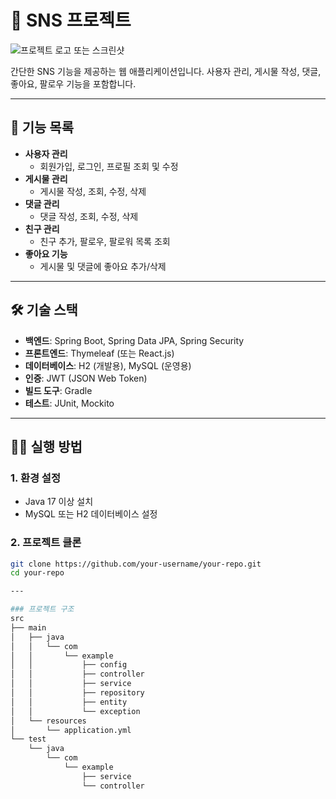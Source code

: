 # 📱 SNS 프로젝트

![프로젝트 로고 또는 스크린샷](https://example.com/project-image.png)

간단한 SNS 기능을 제공하는 웹 애플리케이션입니다. 사용자 관리, 게시물 작성, 댓글, 좋아요, 팔로우 기능을 포함합니다.

---

## 🚀 기능 목록

- **사용자 관리**
  - 회원가입, 로그인, 프로필 조회 및 수정
- **게시물 관리**
  - 게시물 작성, 조회, 수정, 삭제
- **댓글 관리**
  - 댓글 작성, 조회, 수정, 삭제
- **친구 관리**
  - 친구 추가, 팔로우, 팔로워 목록 조회
- **좋아요 기능**
  - 게시물 및 댓글에 좋아요 추가/삭제

---

## 🛠 기술 스택

- **백엔드**: Spring Boot, Spring Data JPA, Spring Security
- **프론트엔드**: Thymeleaf (또는 React.js)
- **데이터베이스**: H2 (개발용), MySQL (운영용)
- **인증**: JWT (JSON Web Token)
- **빌드 도구**: Gradle
- **테스트**: JUnit, Mockito

---

## 🏃‍♂️ 실행 방법

### 1. 환경 설정
- Java 17 이상 설치
- MySQL 또는 H2 데이터베이스 설정

### 2. 프로젝트 클론
```bash
git clone https://github.com/your-username/your-repo.git
cd your-repo

---

### 프로젝트 구조
src
├── main
│   ├── java
│   │   └── com
│   │       └── example
│   │           ├── config
│   │           ├── controller
│   │           ├── service
│   │           ├── repository
│   │           ├── entity
│   │           └── exception
│   └── resources
│       └── application.yml
└── test
    └── java
        └── com
            └── example
                ├── service
                └── controller
